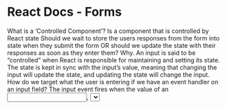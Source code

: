 # React Docs - Forms

What is a ‘Controlled Component’? Is a component that is controlled by React state
Should we wait to store the users responses from the form into state when they submit the form OR should we update the state with their responses as soon as they enter them? Why. An input is said to be “controlled” when React is responsible for maintaining and setting its state. The state is kept in sync with the input’s value, meaning that changing the input will update the state, and updating the state will change the input.
How do we target what the user is entering if we have an event handler on an input field? The input event fires when the value of an <input>, <select>, or <textarea> element has been changed

# The Conditional (Ternary) Operator Explained

Why would we use a ternary operator? A ternary operator lets you assign one value to the variable if the condition is true, and another value if the condition is false
Rewrite the following statement using a ternary statement
console.log(x === y ? true : false);




.

